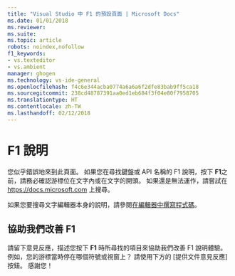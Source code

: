 ```yaml
---
title: "Visual Studio 中 F1 的預設頁面 | Microsoft Docs"
ms.date: 01/01/2018
ms.reviewer: 
ms.suite: 
ms.topic: article
robots: noindex,nofollow
f1_keywords:
- vs.texteditor
- vs.ambient
manager: ghogen
ms.technology: vs-ide-general
ms.openlocfilehash: f4c6e344acba0774a6a6a6f2dfe83bab9ff5ca18
ms.sourcegitcommit: 238cd48787391aa0ed1eb684f3f04e80f7958705
ms.translationtype: HT
ms.contentlocale: zh-TW
ms.lasthandoff: 02/12/2018
---
```

# F1 說明

您似乎錯誤地來到此頁面。 如果您在尋找鍵盤或 API 名稱的 F1 說明，按下 **F1**之前，請務必確認游標位在文字內或在文字的開頭。 如果還是無法運作，請嘗試在 https://docs.microsoft.com 上搜尋。

如果您要搜尋文字編輯器本身的說明，請參閱[在編輯器中撰寫程式碼](../../ide/writing-code-in-the-code-and-text-editor.md)。

## 協助我們改善 F1

請留下意見反應，描述您按下 **F1** 時所尋找的項目來協助我們改善 F1 說明體驗。 例如，您的游標當時停在哪個符號或視窗上？ 請使用下方的 [提供文件意見反應] 按鈕。 感謝您！
